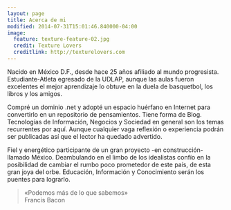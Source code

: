 ```yaml
---
layout: page
title: Acerca de mi
modified: 2014-07-31T15:01:46.840000-04:00
image:
  feature: texture-feature-02.jpg
  credit: Texture Lovers
  creditlink: http://texturelovers.com
---
```


Nacido en México D.F., desde hace 25 años afiliado al mundo progresista. Estudiante-Atleta egresado de la UDLAP, aunque las aulas fueron excelentes el mejor aprendizaje lo obtuve en la duela de basquetbol, los libros y los amigos.<br>

Compré un dominio .net y adopté un espacio huérfano en Internet para convertirlo en un repositorio de pensamientos. Tiene forma de Blog. Tecnologías de Información, Negocios y Sociedad en general son los temas recurrentes por aquí. Aunque cualquier vaga reflexión o experiencia podrán ser publicadas así que el lector ha quedado advertido.<br>

Fiel y energético participante de un gran proyecto -en construcción- llamado México. Deambulando en el limbo de los idealistas confío en la posibilidad de cambiar el rumbo poco prometedor de este país, de esta gran joya del orbe. Educación, Información y Conocimiento serán los puentes para lograrlo.<br>

<blockquote>
  <p>«Podemos más de lo que sabemos»<br>Francis Bacon</p>
</blockquote>


